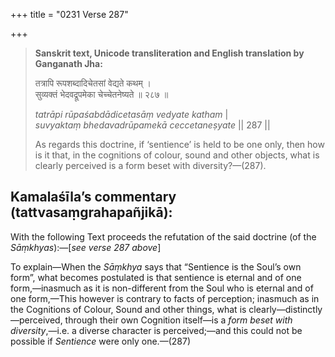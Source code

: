 +++
title = "0231 Verse 287"

+++
> **Sanskrit text, Unicode transliteration and English translation by Ganganath Jha:** 
>
> तत्रापि रूपशब्दादिचेतसां वेद्यते कथम् ।  
> सुव्यक्तं भेदवद्रूपमेका चेच्चेतनेष्यते ॥ २८७ ॥ 
>
> *tatrāpi rūpaśabdādicetasāṃ vedyate katham* \|  
> *suvyaktaṃ bhedavadrūpamekā ceccetaneṣyate* \|\| 287 \|\| 
>
> As regards this doctrine, if ‘sentience’ is held to be one only, then how is it that, in the cognitions of colour, sound and other objects, what is clearly perceived is a form beset with diversity?—(287).



## Kamalaśīla’s commentary (tattvasaṃgrahapañjikā):

With the following Text proceeds the refutation of the said doctrine (of the *Sāṃkhyas*):—[*see verse 287 above*]

To explain—When the *Sāṃkhya* says that “Sentience is the Soul’s own form”, what becomes postulated is that sentience is eternal and of one form,—inasmuch as it is non-different from the Soul who is eternal and of one form,—This however is contrary to facts of perception; inasmuch as in the Cognitions of Colour, Sound and other things, what is clearly—distinctly—perceived, through their own Cognition itself—is a *form beset with diversity*,—i.e. a diverse character is perceived;—and this could not be possible if *Sentience* were only one.—(287)


